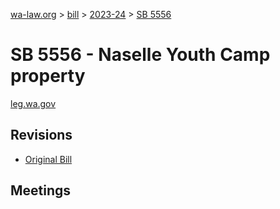 [wa-law.org](/) > [bill](/bill/) > [2023-24](/bill/2023-24/) > [SB 5556](/bill/2023-24/sb/5556/)

# SB 5556 - Naselle Youth Camp property
[leg.wa.gov](https://app.leg.wa.gov/billsummary?BillNumber=5556&Year=2023&Initiative=false)

## Revisions
* [Original Bill](1/)

## Meetings